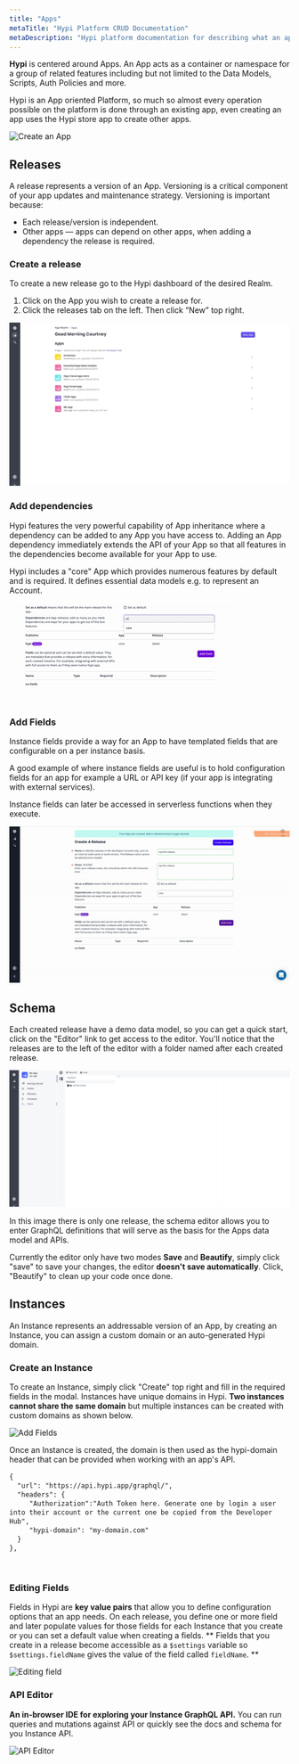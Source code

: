 ```yaml
---
title: "Apps"
metaTitle: "Hypi Platform CRUD Documentation"
metaDescription: "Hypi platform documentation for describing what an app is and how to create one."
---
```


**Hypi** is centered around Apps. An App acts as a container or namespace for a group of related features including but not limited to the Data Models, Scripts, Auth Policies and more.

Hypi is an App oriented Platform, so much so almost every operation possible on the platform is done through an existing app, even creating an app uses the Hypi store app to create other apps.

![Create an App](../../assets/img/create-app.gif "Create app")


## Releases
A release represents a version of an App. Versioning is a critical component of your app updates and maintenance strategy. Versioning is important because:

* Each release/version is independent.
* Other apps — apps can depend on other apps, when adding a dependency the release is required.

### Create a release
To create a new release go to the Hypi dashboard of the desired Realm.
1. Click on the App you wish to create a release for.
2. Click the releases tab on the left. Then click “New” top right.

![Create an release](../../assets/img/create-release.gif "Create a release")

### Add dependencies
Hypi features the very powerful capability of App inheritance where a dependency can be added to any App you have access to. Adding an App dependency immediately extends the API of your App so that all features in the dependencies become available for your App to use.

Hypi includes a "core" App which provides numerous features by default and is required. It defines essential data models e.g. to represent an Account.

 <img class="w-100 mb-3" src="../../assets/img/add-depend.gif"/>


### Add Fields
Instance fields provide a way for an App to have templated fields that are configurable on a per instance basis.

A good example of where instance fields are useful is to hold configuration fields for an app for example a URL or API key (if your app is integrating with external services).

Instance fields can later be accessed in serverless functions when they execute.

![Add Fields](../../assets/img/add-fields.gif "add fields")


## Schema
Each created release have a demo data model, so you can get a quick start,  click on the "Editor" link to get access to the editor. You'll notice that the releases are to the left of the editor with a folder named after each created release.

![Add Fields](../../assets/img/schema.gif "Editing a schema")

In this image there is only one release, the schema editor allows you to enter GraphQL definitions that will serve as the basis for the Apps data model and APIs.

Currently the editor only have two modes **Save** and **Beautify**, simply click "save" to save your changes, the editor **doesn't save automatically**. Click, "Beautify" to clean up your code once done.


## Instances
An Instance represents an addressable version of an App, by creating an Instance, you can assign a custom domain or an auto-generated Hypi domain.

### Create an Instance
To create an Instance, simply click "Create" top right and fill in the required fields in the modal.
Instances have unique domains in Hypi. **Two instances cannot share the same domain** but multiple instances can be created with custom domains as shown below.

![Add Fields](../../assets/img/create-instance.gif "Creating Instance")

Once an Instance is created, the domain is then used as the hypi-domain header that can be provided when working with an app's API.

    {
      "url": "https://api.hypi.app/graphql/",
      "headers": {
         "Authorization":"Auth Token here. Generate one by login a user into their account or the current one be copied from the Developer Hub",
         "hypi-domain": "my-domain.com"
      }
    },

<br/>

### Editing Fields
Fields in Hypi are **key value pairs** that allow you to define configuration options that an app needs. On each release, you define one or more field and later populate values for those fields for each Instance that you create or you can set a default value when creating a fields. **
Fields that you create in a release become accessible as a `$settings` variable so `$settings.fieldName` gives the value of the field called `fieldName`.
**

  ![Editing field](../../assets/img/editing-fields.gif "Editing fields")

### API Editor
**An in-browser IDE for exploring your Instance GraphQL API.** You can run queries and mutations against API or quickly see the docs and schema for you Instance API.

  ![API Editor](../../assets/img/api-editor.gif "API Editor")
